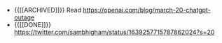 - {{[[ARCHIVED]]}}  Read https://openai.com/blog/march-20-chatgpt-outage
- {{[[DONE]]}}  https://twitter.com/sambhigham/status/1639257715787862024?s=20
